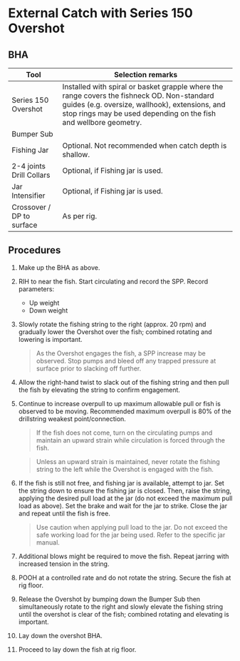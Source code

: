 # External Catch with Series 150 Overshot

## BHA

| Tool | Selection remarks |
| --- | --- |
| Series 150 Overshot | Installed with spiral or basket grapple where the range covers the fishneck OD. Non-standard guides (e.g. oversize, wallhook), extensions, and stop rings may be used depending on the fish and wellbore geometry. |
| Bumper Sub | |
| Fishing Jar | Optional. Not recommended when catch depth is shallow. |
| 2-4 joints Drill Collars | Optional, if Fishing jar is used. |
| Jar Intensifier | Optional, if Fishing jar is used. |
| Crossover / DP to surface | As per rig. |

## Procedures

1. Make up the BHA as above.
2.	RIH to near the fish. Start circulating and record the SPP. Record parameters:
    * Up weight
    * Down weight
3.	Slowly rotate the fishing string to the right (approx. 20 rpm) and gradually lower the Overshot over the fish; combined rotating and lowering is important.

    >As the Overshot engages the fish, a SPP increase may be observed. Stop pumps and bleed off any trapped pressure at surface prior to slacking off further.

4.	Allow the right-hand twist to slack out of the fishing string and then pull the fish by elevating the string to confirm engagement.
5.	Continue to increase overpull to up maximum allowable pull or fish is observed to be moving. Recommended maximum overpull is 80% of the drillstring weakest point/connection.

    >If the fish does not come, turn on the circulating pumps and maintain an upward strain while circulation is forced through the fish.

    >Unless an upward strain is maintained, never rotate the fishing string to the left while the Overshot is engaged with the fish.

6.	If the fish is still not free, and fishing jar is available, attempt to jar. Set the string down to ensure the fishing jar is closed. Then, raise the string, applying the desired pull load at the jar (do not exceed the maximum pull load as above). Set the brake and wait for the jar to strike. Close the jar and repeat until the fish is free.

    >Use caution when applying pull load to the jar. Do not exceed the safe working load for the jar being used. Refer to the specific jar manual.

9. Additional blows might be required to move the fish. Repeat jarring with increased tension in the string.
10.	POOH at a controlled rate and do not rotate the string. Secure the fish at rig floor.
11.	Release the Overshot by bumping down the Bumper Sub then simultaneously rotate to the right and slowly elevate the fishing string until the overshot is clear of the fish; combined rotating and elevating is important.
12.	Lay down the overshot BHA.
13.	Proceed to lay down the fish at rig floor.
